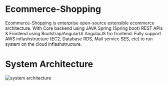 # Ecommerce-Shopping
Ecommerce-Shopping is enterprise open-source extensible ecommerce architecture. With Core backend using JAVA Spring (Spring boot) REST APIs &amp; Frontend using Bootstrap/AngularUI AngularJS fro frontend. Fully support AWS inflashstructure (EC2, Database RDS, Mail service SES, etc) to run system on the cloud inflashstructure.
# System Architecture
![system architecture](https://cloud.githubusercontent.com/assets/18353299/25127240/74a7f4d4-2435-11e7-8d14-ad119283f7bc.png)

